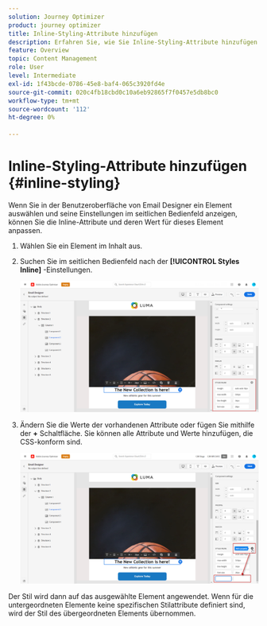 ```yaml
---
solution: Journey Optimizer
product: journey optimizer
title: Inline-Styling-Attribute hinzufügen
description: Erfahren Sie, wie Sie Inline-Styling-Attribute hinzufügen
feature: Overview
topic: Content Management
role: User
level: Intermediate
exl-id: 1f43bcde-0786-45e8-baf4-065c3920fd4e
source-git-commit: 020c4fb18cbd0c10a6eb92865f7f0457e5db8bc0
workflow-type: tm+mt
source-wordcount: '112'
ht-degree: 0%

---
```


# Inline-Styling-Attribute hinzufügen {#inline-styling}

Wenn Sie in der Benutzeroberfläche von Email Designer ein Element auswählen und seine Einstellungen im seitlichen Bedienfeld anzeigen, können Sie die Inline-Attribute und deren Wert für dieses Element anpassen.

1. Wählen Sie ein Element im Inhalt aus.
1. Suchen Sie im seitlichen Bedienfeld nach der **[!UICONTROL Styles Inline]** -Einstellungen.

   ![](assets/styles_1.png)

1. Ändern Sie die Werte der vorhandenen Attribute oder fügen Sie mithilfe der **+** Schaltfläche. Sie können alle Attribute und Werte hinzufügen, die CSS-konform sind.

   ![](assets/styles_2.png)

Der Stil wird dann auf das ausgewählte Element angewendet. Wenn für die untergeordneten Elemente keine spezifischen Stilattribute definiert sind, wird der Stil des übergeordneten Elements übernommen.
